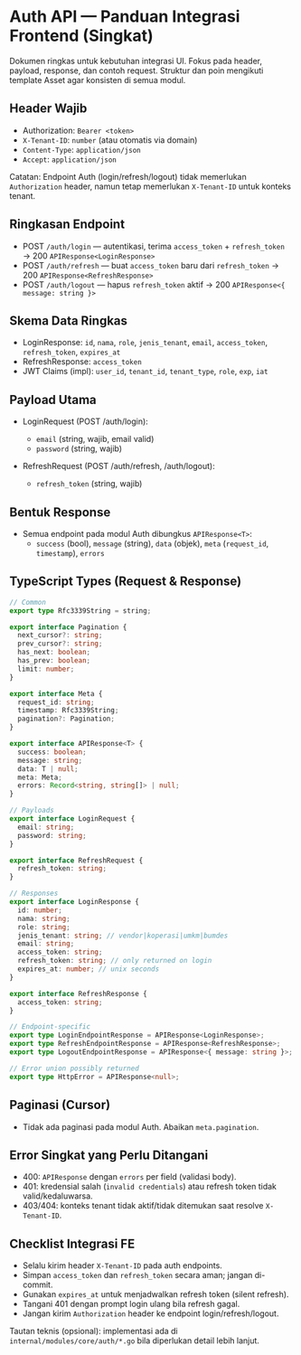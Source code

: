 # Auth API — Panduan Integrasi Frontend (Singkat)

Dokumen ringkas untuk kebutuhan integrasi UI. Fokus pada header, payload, response, dan contoh request. Struktur dan poin mengikuti template Asset agar konsisten di semua modul.

## Header Wajib

- Authorization: `Bearer <token>`
- `X-Tenant-ID`: `number` (atau otomatis via domain)
- `Content-Type`: `application/json`
- `Accept`: `application/json`

Catatan: Endpoint Auth (login/refresh/logout) tidak memerlukan `Authorization` header, namun tetap memerlukan `X-Tenant-ID` untuk konteks tenant.

## Ringkasan Endpoint

- POST `/auth/login` — autentikasi, terima `access_token` + `refresh_token` → 200 `APIResponse<LoginResponse>`
- POST `/auth/refresh` — buat `access_token` baru dari `refresh_token` → 200 `APIResponse<RefreshResponse>`
- POST `/auth/logout` — hapus `refresh_token` aktif → 200 `APIResponse<{ message: string }>`

## Skema Data Ringkas

- LoginResponse: `id`, `nama`, `role`, `jenis_tenant`, `email`, `access_token`, `refresh_token`, `expires_at`
- RefreshResponse: `access_token`
- JWT Claims (impl): `user_id`, `tenant_id`, `tenant_type`, `role`, `exp`, `iat`

## Payload Utama

- LoginRequest (POST /auth/login):
  - `email` (string, wajib, email valid)
  - `password` (string, wajib)

- RefreshRequest (POST /auth/refresh, /auth/logout):
  - `refresh_token` (string, wajib)

## Bentuk Response

- Semua endpoint pada modul Auth dibungkus `APIResponse<T>`:
  - `success` (bool), `message` (string), `data` (objek), `meta` (`request_id`, `timestamp`), `errors`

## TypeScript Types (Request & Response)

```ts
// Common
export type Rfc3339String = string;

export interface Pagination {
  next_cursor?: string;
  prev_cursor?: string;
  has_next: boolean;
  has_prev: boolean;
  limit: number;
}

export interface Meta {
  request_id: string;
  timestamp: Rfc3339String;
  pagination?: Pagination;
}

export interface APIResponse<T> {
  success: boolean;
  message: string;
  data: T | null;
  meta: Meta;
  errors: Record<string, string[]> | null;
}

// Payloads
export interface LoginRequest {
  email: string;
  password: string;
}

export interface RefreshRequest {
  refresh_token: string;
}

// Responses
export interface LoginResponse {
  id: number;
  nama: string;
  role: string;
  jenis_tenant: string; // vendor|koperasi|umkm|bumdes
  email: string;
  access_token: string;
  refresh_token: string; // only returned on login
  expires_at: number; // unix seconds
}

export interface RefreshResponse {
  access_token: string;
}

// Endpoint-specific
export type LoginEndpointResponse = APIResponse<LoginResponse>;
export type RefreshEndpointResponse = APIResponse<RefreshResponse>;
export type LogoutEndpointResponse = APIResponse<{ message: string }>;

// Error union possibly returned
export type HttpError = APIResponse<null>;
```

## Paginasi (Cursor)

- Tidak ada paginasi pada modul Auth. Abaikan `meta.pagination`.

## Error Singkat yang Perlu Ditangani

- 400: `APIResponse` dengan `errors` per field (validasi body).
- 401: kredensial salah (`invalid credentials`) atau refresh token tidak valid/kedaluwarsa.
- 403/404: konteks tenant tidak aktif/tidak ditemukan saat resolve `X-Tenant-ID`.

## Checklist Integrasi FE

- Selalu kirim header `X-Tenant-ID` pada auth endpoints.
- Simpan `access_token` dan `refresh_token` secara aman; jangan di-commit.
- Gunakan `expires_at` untuk menjadwalkan refresh token (silent refresh).
- Tangani 401 dengan prompt login ulang bila refresh gagal.
- Jangan kirim `Authorization` header ke endpoint login/refresh/logout.

Tautan teknis (opsional): implementasi ada di `internal/modules/core/auth/*.go` bila diperlukan detail lebih lanjut.
